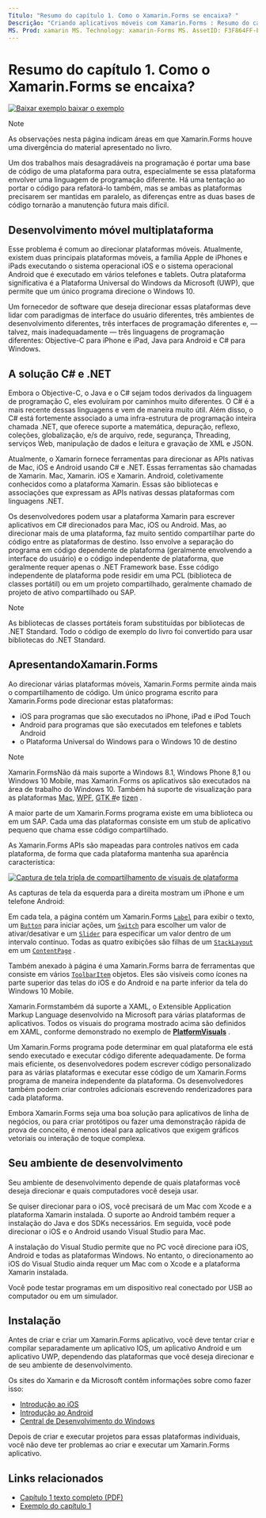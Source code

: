 ```yaml
---
Título: "Resumo do capítulo 1. Como o Xamarin.Forms se encaixa? "
Descrição: "Criando aplicativos móveis com Xamarin.Forms : Resumo do capítulo 1. Como o Xamarin.Forms se encaixa? "
MS. Prod: xamarin MS. Technology: xamarin-Forms MS. AssetID: F3F864FF-EE70-49D0-90D1-388889037625 autor: davidbritch MS. Author: dabritch MS. Date: 07/19/2018 no-loc: [ Xamarin.Forms , Xamarin.Essentials ]
---
```


# <a name="summary-of-chapter-1-how-does-xamarinforms-fit-in"></a>Resumo do capítulo 1. Como o Xamarin.Forms se encaixa?

[![Baixar exemplo ](~/media/shared/download.png) baixar o exemplo](https://github.com/xamarin/xamarin-forms-book-samples/tree/master/Chapter01)

> [!NOTE]
> As observações nesta página indicam áreas em que Xamarin.Forms houve uma divergência do material apresentado no livro.

Um dos trabalhos mais desagradáveis na programação é portar uma base de código de uma plataforma para outra, especialmente se essa plataforma envolver uma linguagem de programação diferente. Há uma tentação ao portar o código para refatorá-lo também, mas se ambas as plataformas precisarem ser mantidas em paralelo, as diferenças entre as duas bases de código tornarão a manutenção futura mais difícil.

## <a name="cross-platform-mobile-development"></a>Desenvolvimento móvel multiplataforma

Esse problema é comum ao direcionar plataformas móveis. Atualmente, existem duas principais plataformas móveis, a família Apple de iPhones e iPads executando o sistema operacional iOS e o sistema operacional Android que é executado em vários telefones e tablets. Outra plataforma significativa é a Plataforma Universal do Windows da Microsoft (UWP), que permite que um único programa direcione o Windows 10.

Um fornecedor de software que deseja direcionar essas plataformas deve lidar com paradigmas de interface do usuário diferentes, três ambientes de desenvolvimento diferentes, três interfaces de programação diferentes e, &mdash; talvez, mais inadequadamente &mdash; três linguagens de programação diferentes: Objective-C para iPhone e iPad, Java para Android e C# para Windows.

## <a name="the-c-and-net-solution"></a>A solução C# e .NET

Embora o Objective-C, o Java e o C# sejam todos derivados da linguagem de programação C, eles evoluíram por caminhos muito diferentes. O C# é a mais recente dessas linguagens e vem de maneira muito útil. Além disso, o C# está fortemente associado a uma infra-estrutura de programação inteira chamada .NET, que oferece suporte a matemática, depuração, reflexo, coleções, globalização, e/s de arquivo, rede, segurança, Threading, serviços Web, manipulação de dados e leitura e gravação de XML e JSON.

Atualmente, o Xamarin fornece ferramentas para direcionar as APIs nativas de Mac, iOS e Android usando C# e .NET. Essas ferramentas são chamadas de Xamarin. Mac, Xamarin. iOS e Xamarin. Android, coletivamente conhecidos como a plataforma Xamarin. Essas são bibliotecas e associações que expressam as APIs nativas dessas plataformas com linguagens .NET.

Os desenvolvedores podem usar a plataforma Xamarin para escrever aplicativos em C# direcionados para Mac, iOS ou Android. Mas, ao direcionar mais de uma plataforma, faz muito sentido compartilhar parte do código entre as plataformas de destino. Isso envolve a separação do programa em código dependente de plataforma (geralmente envolvendo a interface do usuário) e o código independente de plataforma, que geralmente requer apenas o .NET Framework base. Esse código independente de plataforma pode residir em uma PCL (biblioteca de classes portátil) ou em um projeto compartilhado, geralmente chamado de projeto de ativo compartilhado ou SAP.

> [!NOTE]
> As bibliotecas de classes portáteis foram substituídas por bibliotecas de .NET Standard. Todo o código de exemplo do livro foi convertido para usar bibliotecas do .NET Standard.

## <a name="introducing-xamarinforms"></a>ApresentandoXamarin.Forms

Ao direcionar várias plataformas móveis, Xamarin.Forms permite ainda mais o compartilhamento de código. Um único programa escrito para Xamarin.Forms pode direcionar estas plataformas:

- iOS para programas que são executados no iPhone, iPad e iPod Touch
- Android para programas que são executados em telefones e tablets Android
- o Plataforma Universal do Windows para o Windows 10 de destino

> [!NOTE]
> Xamarin.FormsNão dá mais suporte a Windows 8.1, Windows Phone 8,1 ou Windows 10 Mobile, mas Xamarin.Forms os aplicativos são executados na área de trabalho do Windows 10. Também há suporte de visualização para as plataformas [Mac](~/xamarin-forms/platform/other/mac.md), [WPF](~/xamarin-forms/platform/other/wpf.md), [GTK #](~/xamarin-forms/platform/other/gtk.md)e [tizen](~/xamarin-forms/platform/other/tizen.md) .

A maior parte de um Xamarin.Forms programa existe em uma biblioteca ou em um SAP. Cada uma das plataformas consiste em um stub de aplicativo pequeno que chama esse código compartilhado.

As Xamarin.Forms APIs são mapeadas para controles nativos em cada plataforma, de forma que cada plataforma mantenha sua aparência característica:

[![Captura de tela tripla de compartilhamento de visuais de plataforma](images/ch01fg03-small.png "[! Parar. Controles não-LOC (Xamarin. Forms)] em cada plataforma")](images/ch01fg03-large.png#lightbox "[! Parar. Controles não-LOC (Xamarin. Forms)] em cada plataforma")

As capturas de tela da esquerda para a direita mostram um iPhone e um telefone Android:

Em cada tela, a página contém um Xamarin.Forms [`Label`](xref:Xamarin.Forms.Label) para exibir o texto, um [`Button`](xref:Xamarin.Forms.Button) para iniciar ações, um [`Switch`](xref:Xamarin.Forms.Switch) para escolher um valor de ativar/desativar e um [`Slider`](xref:Xamarin.Forms.Slider) para especificar um valor dentro de um intervalo contínuo. Todas as quatro exibições são filhas de um [`StackLayout`](xref:Xamarin.Forms.StackLayout) em um [`ContentPage`](xref:Xamarin.Forms.ContentPage) .

Também anexado à página é uma Xamarin.Forms barra de ferramentas que consiste em vários [`ToolbarItem`](xref:Xamarin.Forms.ToolbarItem) objetos. Eles são visíveis como ícones na parte superior das telas do iOS e do Android e na parte inferior da tela do Windows 10 Mobile.

Xamarin.Formstambém dá suporte a XAML, o Extensible Application Markup Language desenvolvido na Microsoft para várias plataformas de aplicativos. Todos os visuais do programa mostrado acima são definidos em XAML, conforme demonstrado no exemplo de [**PlatformVisuals**](https://github.com/xamarin/xamarin-forms-book-samples/tree/master/Chapter01/PlatformVisuals) .

Um Xamarin.Forms programa pode determinar em qual plataforma ele está sendo executado e executar código diferente adequadamente. De forma mais eficiente, os desenvolvedores podem escrever código personalizado para as várias plataformas e executar esse código de um Xamarin.Forms programa de maneira independente da plataforma. Os desenvolvedores também podem criar controles adicionais escrevendo renderizadores para cada plataforma.

Embora Xamarin.Forms seja uma boa solução para aplicativos de linha de negócios, ou para criar protótipos ou fazer uma demonstração rápida de prova de conceito, é menos ideal para aplicativos que exigem gráficos vetoriais ou interação de toque complexa.

## <a name="your-development-environment"></a>Seu ambiente de desenvolvimento

Seu ambiente de desenvolvimento depende de quais plataformas você deseja direcionar e quais computadores você deseja usar.

Se quiser direcionar para o iOS, você precisará de um Mac com Xcode e a plataforma Xamarin instalada. O suporte ao Android também requer a instalação do Java e dos SDKs necessários. Em seguida, você pode direcionar o iOS e o Android usando Visual Studio para Mac.

A instalação do Visual Studio permite que no PC você direcione para iOS, Android e todas as plataformas Windows. No entanto, o direcionamento ao iOS do Visual Studio ainda requer um Mac com o Xcode e a plataforma Xamarin instalada.

Você pode testar programas em um dispositivo real conectado por USB ao computador ou em um simulador.

## <a name="installation"></a>Instalação

Antes de criar e criar um Xamarin.Forms aplicativo, você deve tentar criar e compilar separadamente um aplicativo IOS, um aplicativo Android e um aplicativo UWP, dependendo das plataformas que você deseja direcionar e de seu ambiente de desenvolvimento.

Os sites do Xamarin e da Microsoft contêm informações sobre como fazer isso:

- [Introdução ao iOS](~/ios/get-started/index.md)
- [Introdução ao Android](~/android/get-started/index.md)
- [Central de Desenvolvimento do Windows](https://dev.windows.com)

Depois de criar e executar projetos para essas plataformas individuais, você não deve ter problemas ao criar e executar um Xamarin.Forms aplicativo.

## <a name="related-links"></a>Links relacionados

- [Capítulo 1 texto completo (PDF)](https://download.xamarin.com/developer/xamarin-forms-book/XamarinFormsBook-Ch01-Apr2016.pdf)
- [Exemplo do capítulo 1](https://github.com/xamarin/xamarin-forms-book-samples/tree/master/Chapter01)
